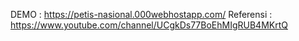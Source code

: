 DEMO : https://petis-nasional.000webhostapp.com/
Referensi : https://www.youtube.com/channel/UCgkDs77BoEhMIgRUB4MKrtQ